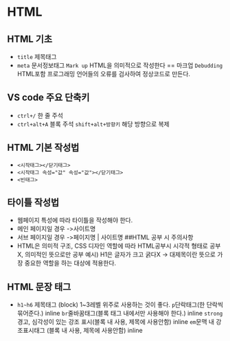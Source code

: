 # HTML
## HTML 기초
* `title` 제목태그
* `meta` 문서정보태그
`Mark up` HTML을 의미적으로 작성한다 == 마크업
`Debudding` HTML포함 프로그래밍 언어들의 오류를 검사하여 정상코드로 만든다.
## VS code 주요 단축키
* `ctrl+/` 한 줄 주석
* `ctrl+alt+A` 블록 주석
`shift+alt+방향키` 해당 방향으로 복제 
## HTML 기본 작성법
* `<시작태그></닫기태그>`
* `<시작태그 속성="값" 속성="값"></닫기태그>`
* `<빈태그>` 
## 타이틀 작성법
* 웹페이지 특성에 따라 타이틀을 작성해야 한다.
* 메인 페이지일 경우 ->사이트명
* 서브 페이지일 경우 ->페이지명 | 사이트명
##HTML 공부 시 주의사항
* HTML은 의미적 구조, CSS 디자인 역할에 따라 HTML공부시 시각적 형태로 공부X, 의미적인 뜻으로만 공부
예시) H1은 글자가 크고 굵다X -> 대제목이란 뜻으로 가장 중요한 역할을 하는 대상에 적용한다.
## HTML 문장 태그
* `h1~h6` 제목태그 (block) 1~3레벨 위주로 사용하는 것이 좋다.
`p`단락태그(한 단락씩 묶어준다.) inline
`br`줄바꿈태그(블록 태그 내에서만 사용해야 한다.) inline
`strong` 경고, 심각성이 있는 강조 표시(블록 내 사용, 제목에 사용안함) inline
`em`문맥 내 강조표시태그 (블록 내 사용, 제목에 사용안함) inline
